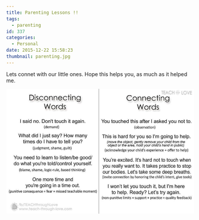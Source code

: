 ```yaml
---
title: Parenting Lessons !!
tags:
  - parenting
id: 337
categories:
  - Personal
date: 2015-12-22 15:58:23
thumbnail: parenting.jpg
---
```


Lets connet with our little ones. Hope this helps you, as much as it helped me.

<!--more-->

[![](words.jpg "Parenting Lessons")](words.jpg)
